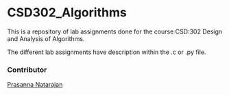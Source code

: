 # CSD302_Algorithms 
This is a repository of lab assignments done for the course CSD:302 Design and Analysis of Algorithms.

The different lab assignments have description within the .c or .py file.

### Contributor
[Prasanna Natarajan](//github.com/PrasannaNatarajan)
